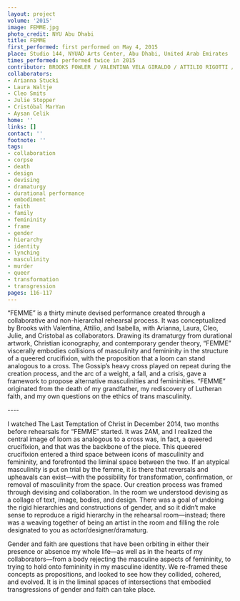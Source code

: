 ```yaml
---
layout: project
volume: '2015'
image: FEMME.jpg
photo_credit: NYU Abu Dhabi
title: FEMME
first_performed: first performed on May 4, 2015
place: Studio 144, NYUAD Arts Center, Abu Dhabi, United Arab Emirates
times_performed: performed twice in 2015
contributor: BROOKS FOWLER / VALENTINA VELA GIRALDO / ATTILIO RIGOTTI / ISABELLA PERALTA
collaborators:
- Arianna Stucki
- Laura Waltje
- Cleo Smits
- Julie Stopper
- Cristóbal MarYan
- Aysan Celik
home: ''
links: []
contact: ''
footnote: ''
tags:
- collaboration
- corpse
- death
- design
- devising
- dramaturgy
- durational performance
- embodiment
- faith
- family
- femininity
- frame
- gender
- hierarchy
- identity
- lynching
- masculinity
- murder
- queer
- transformation
- transgression
pages: 116-117
---
```


“FEMME” is a thirty minute devised performance created through a collaborative and non-hierarchal rehearsal process. It was conceptualized by Brooks with Valentina, Attilio, and Isabella, with Arianna, Laura, Cleo, Julie, and Cristobal as collaborators. Drawing its dramaturgy from durational artwork, Christian iconography, and contemporary gender theory, “FEMME” viscerally embodies collisions of masculinity and femininity in the structure of a queered crucifixion, with the proposition that a loom can stand analogous to a cross. The Gossip’s heavy cross played on repeat during the creation process, and the arc of a weight, a fall, and a crisis, gave a framework to propose alternative masculinities and femininities. “FEMME” originated from the death of my grandfather, my rediscovery of Lutheran faith, and my own questions on the ethics of trans masculinity.

\----

I watched The Last Temptation of Christ in December 2014, two months before rehearsals for “FEMME” started. It was 2AM, and I realized the central image of loom as analogous to a cross was, in fact, a queered crucifixion, and that was the backbone of the piece. This queered crucifixion entered a third space between icons of masculinity and femininity, and forefronted the liminal space between the two. If an atypical masculinity is put on trial by the femme, it is there that reversals and upheavals can exist—with the possibility for transformation, confirmation, or removal of masculinity from the space. Our creation process was framed through devising and collaboration. In the room we understood devising as a collage of text, image, bodies, and design. There was a goal of undoing the rigid hierarchies and constructions of gender, and so it didn’t make sense to reproduce a rigid hierarchy in the rehearsal room—instead; there was a weaving together of being an artist in the room and filling the role designated to you as actor/designer/dramaturg.

Gender and faith are questions that have been orbiting in either their presence or absence my whole life—as well as in the hearts of my collaborators—from a body rejecting the masculine aspects of femininity, to trying to hold onto femininity in my masculine identity. We re-framed these concepts as propositions, and looked to see how they collided, cohered, and evolved. It is in the liminal spaces of intersections that embodied transgressions of gender and faith can take place.
